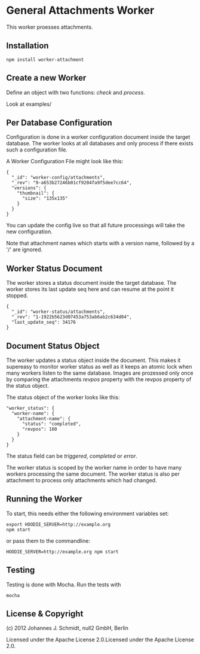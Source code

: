 # General Attachments Worker

This worker proesses attachments.


## Installation


    npm install worker-attachment


## Create a new Worker

Define an object with two functions: _check_ and _process_.

Look at examples/


## Per Database Configuration

Configuration is done in a worker configuration document inside the target database.
The worker looks at all databases and only process if there exists such a configuration file.

A Worker Configuration File might look like this:

    {
      "_id": "worker-config/attachments",
      "_rev": "9-a653b27246b01cf9204fa9f5dee7cc64",
      "versions": {
        "thumbnail": {
          "size": "135x135"
        }
      }
    }

You can update the config live so that all future processings will take the new configuration.

Note that attachment names which starts with a version name, followed by a '/' are ignored.


## Worker Status Document

The worker stores a status document inside the target database.
The worker stores its last update seq here and can resume at the point it stopped.

    {
      "_id": "worker-status/attachments",
      "_rev": "1-1922b5623d07453a753ab6ab2c634d04",
      "last_update_seq": 34176
    }


## Document Status Object

The worker updates a status object inside the document.
This makes it supereasy to monitor worker status as well as
it keeps an atomic lock when many workers listen to the same database.
Images are prozessed only once by comparing the attachments _revpos_ property
with the revpos property of the status object.

The status object of the worker looks like this:

    "worker_status": {
      "worker-name": {
        "attachment-name": {
          "status": "completed",
          "revpos": 160
        }
      }
    }

The status field can be _triggered_, _completed_ or _error_.

The worker status is scoped by the worker name in order to have many workers
processing the same document.
The worker status is also per attachment to process only attachments which had changed.


## Running the Worker

To start, this needs either the following environment variables set:

    export HOODIE_SERVER=http://example.org
    npm start


or pass them to the commandline:

    HOODIE_SERVER=http://example.org npm start


## Testing

Testing is done with Mocha. Run the tests with

    mocha



## License & Copyright

(c) 2012 Johannes J. Schmidt, null2 GmbH, Berlin

Licensed under the Apache License 2.0.Licensed under the Apache License 2.0.
